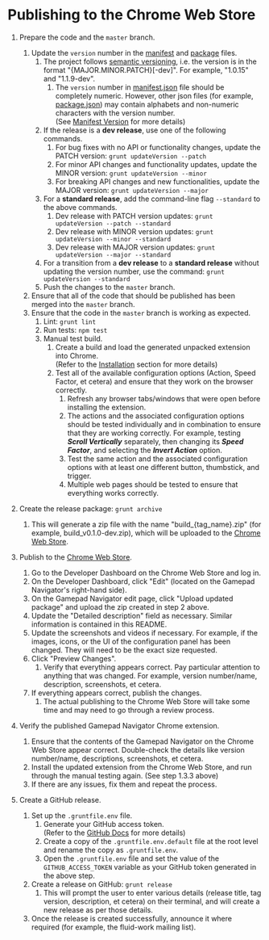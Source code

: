<!--
Copyright (c) 2020 The Gamepad Navigator Authors
See the AUTHORS.md file at the top-level directory of this distribution and at
https://github.com/fluid-lab/gamepad-navigator/raw/master/AUTHORS.md.

Licensed under the BSD 3-Clause License. You may not use this file except in
compliance with this License.

You may obtain a copy of the BSD 3-Clause License at
https://github.com/fluid-lab/gamepad-navigator/blob/master/LICENSE
-->

# Publishing to the Chrome Web Store

1. Prepare the code and the `master` branch.
   1. Update the `version` number in the [manifest](src/manifest.json#L3) and [package](package.json#L3) files.
      1. The project follows [semantic versioning](https://semver.org/), i.e. the version is in the format
         "{MAJOR.MINOR.PATCH}[-dev]". For example, "1.0.15" and "1.1.9-dev".
         1. The `version` number in [manifest.json](src/manifest.json) file should be completely numeric. However, other
            json files (for example, [package.json](package.json)) may contain alphabets and non-numeric characters with
            the version number.  
            (See [Manifest Version](https://developer.chrome.com/extensions/manifest/version) for more details)
      2. If the release is a **dev release**, use one of the following commands.
         1. For bug fixes with no API or functionality changes, update the PATCH version: `grunt updateVersion --patch`
         2. For minor API changes and functionality updates, update the MINOR version: `grunt updateVersion --minor`
         3. For breaking API changes and new functionalities, update the MAJOR version: `grunt updateVersion --major`
      3. For a **standard release**, add the command-line flag `--standard` to the above commands.
         1. Dev release with PATCH version updates: `grunt updateVersion --patch --standard`
         2. Dev release with MINOR version updates: `grunt updateVersion --minor --standard`
         3. Dev release with MAJOR version updates: `grunt updateVersion --major --standard`
      4. For a transition from a **dev release** to a **standard release** without updating the version number, use the
         command: `grunt updateVersion --standard`
      5. Push the changes to the `master` branch.
   2. Ensure that all of the code that should be published has been merged into the `master` branch.
   3. Ensure that the code in the `master` branch is working as expected.
      1. Lint: `grunt lint`
      2. Run tests: `npm test`
      3. Manual test build.
         1. Create a build and load the generated unpacked extension into Chrome.  
            (Refer to the [Installation](#installation) section for more details)
         2. Test all of the available configuration options (Action, Speed Factor, et cetera) and ensure that they work
            on the browser correctly.
            1. Refresh any browser tabs/windows that were open before installing the extension.
            2. The actions and the associated configuration options should be tested individually and in combination to
               ensure that they are working correctly. For example, testing ***Scroll Vertically*** separately, then
               changing its ***Speed Factor***, and selecting the ***Invert Action*** option.
            3. Test the same action and the associated configuration options with at least one different button,
               thumbstick, and trigger.
            4. Multiple web pages should be tested to ensure that everything works correctly.

2. Create the release package: `grunt archive`
   1. This will generate a zip file with the name "build_{tag_name}.zip" (for example, build_v0.1.0-dev.zip), which
      will be uploaded to the [Chrome Web Store](https://chrome.google.com/webstore/category/extensions).

3. Publish to the [Chrome Web Store](https://chrome.google.com/webstore/category/extensions).
   1. Go to the Developer Dashboard on the Chrome Web Store and log in.
   2. On the Developer Dashboard, click "Edit" (located on the Gamepad Navigator's right-hand side).
   3. On the Gamepad Navigator edit page, click "Upload updated package" and upload the zip created in step 2 above.
   4. Update the "Detailed description" field as necessary. Similar information is contained in this README.
   5. Update the screenshots and videos if necessary. For example, if the images, icons, or the UI of the configuration
      panel has been changed. They will need to be the exact size requested.
   6. Click "Preview Changes".
      1. Verify that everything appears correct. Pay particular attention to anything that was changed. For example,
         version number/name, description, screenshots, et cetera.
   7. If everything appears correct, publish the changes.
      1. The actual publishing to the Chrome Web Store will take some time and may need to go through a review process.

4. Verify the published Gamepad Navigator Chrome extension.
   1. Ensure that the contents of the Gamepad Navigator on the Chrome Web Store appear correct. Double-check the
      details like version number/name, descriptions, screenshots, et cetera.
   2. Install the updated extension from the Chrome Web Store, and run through the manual testing again. (See step
      1.3.3 above)
   3. If there are any issues, fix them and repeat the process.

5. Create a GitHub release.
   1. Set up the `.gruntfile.env` file.
      1. Generate your GitHub access token.  
         (Refer to the [GitHub Docs](https://tinyurl.com/yxsbzjme) for more details)
      2. Create a copy of the `.gruntfile.env.default` file at the root level and rename the copy as `.gruntfile.env`.
      3. Open the `.gruntfile.env` file and set the value of the `GITHUB_ACCESS_TOKEN` variable as your GitHub token
         generated in the above step.
   2. Create a release on GitHub: `grunt release`
      1. This will prompt the user to enter various details (release title, tag version, description, et cetera) on
         their terminal, and will create a new release as per those details.
   3. Once the release is created successfully, announce it where required (for example, the fluid-work mailing list).

